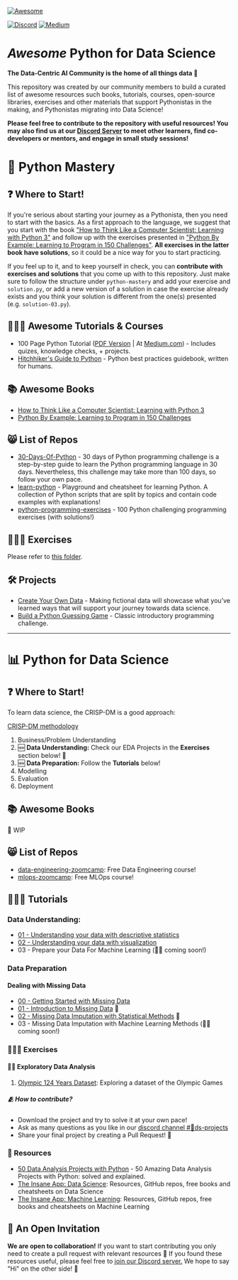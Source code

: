 [![Awesome](https://awesome.re/badge.svg)](https://awesome.re)

[![Discord](https://img.shields.io/badge/Discord-7289DA?style=for-the-badge&logo=discord&logoColor=white)](https://discord.gg/mw7xjJ7b7s)
[![Medium](https://img.shields.io/badge/Medium-12100E?style=for-the-badge&logo=medium&logoColor=white)](https://medium.com/data-centric-ai-community)


# *Awesome* Python for Data Science

**The Data-Centric AI Community is the home of all things data 🐍**

This repository was created by our community members to build a curated list of awesome resources such books, tutorials, courses, open-source libraries, exercises and other materials that support Pythonistas in the making, and Pythonistas migrating into Data Science!

**Please feel free to contribute to the repository with useful resources! You may also find us at our [Discord Server](https://discord.gg/mw7xjJ7b7s) to meet other learners, find co-developers or mentors, and engage in small study sessions!**

# 🐍 Python Mastery

## ❓ Where to Start!
If you're serious about starting your journey as a Pythonista, then you need to start with the basics. As a first approach to the language, we suggest that you start with the book ["How to Think Like a Computer Scientist: Learning with Python 3"](https://buildmedia.readthedocs.org/media/pdf/howtothink/latest/howtothink.pdf) and follow up with the exercises presented in ["Python By Example: Learning to Program in 150 Challenges"](https://library.samdu.uz/download/10759). **All exercises in the latter book have solutions**, so it could be a nice way for you to start practicing. 

If you feel up to it, and to keep yourself in check, you can **contribute with exercises and solutions** that you come up with to this repository. Just make sure to follow the structure under `python-mastery` and add your exercise and `solution.py`, or add a new version of a solution in case the exercise already exists and you think your solution is different from the one(s) presented (e.g. `solution-03.py`).

## 👩🏽‍🏫 Awesome Tutorials & Courses

- 100 Page Python Tutorial ([PDF Version](https://www.linkedin.com/feed/update/urn:li:activity:7110202259518414850?utm_source=share&utm_medium=member_desktop) | At [Medium.com](https://adamrossnelson.medium.com/pro-data-science-python-tutorial-sequence-71904a51155e)) - Includes quizes, knowledge checks, + projects.
- [Hitchhiker's Guide to Python](https://docs.python-guide.org) - Python best practices guidebook, written for humans.


## 📚 Awesome Books
- [How to Think Like a Computer Scientist: Learning with Python 3](https://buildmedia.readthedocs.org/media/pdf/howtothink/latest/howtothink.pdf) 
- [Python By Example: Learning to Program in 150 Challenges](https://library.samdu.uz/download/10759)


## 😸 List of Repos
- [30-Days-Of-Python](https://github.com/Asabeneh/30-Days-Of-Python) - 30 days of Python programming challenge is a step-by-step guide to learn the Python programming language in 30 days. Nevertheless, this challenge may take more than 100 days, so follow your own pace.
- [learn-python](https://github.com/trekhleb/learn-python) - Playground and cheatsheet for learning Python. A collection of Python scripts that are split by topics and contain code examples with explanations!
- [python-programming-exercises](https://github.com/zhiwehu/Python-programming-exercises
) - 100 Python challenging programming exercises (with solutions!)


## 🏋🏽‍♀️ Exercises
Please refer to [this folder](https://github.com/Data-Centric-AI-Community/awesome-python-for-data-science/tree/master/python-mastery/exercises).


## 🛠 Projects
- [Create Your Own Data](https://adamrossnelson.medium.com/pro-python-tutorial-pt9-fictional-b7aeeafdba25) - Making fictional data will showcase what you’ve learned ways that will support your journey towards data science.
- [Build a Python Guessing Game](https://adamrossnelson.medium.com/pro-python-tutorial-pt7-guessing-game-defa4c9414b7) - Classic introductory programming challenge.

---
# 📊 Python for Data Science

## ❓ Where to Start!
To learn data science, the CRISP-DM is a good approach:

[CRISP-DM methodology](https://www.datasciencecentral.com/userful-r-packages-that-aligns-with-the-crisp-dm-methodology/)

1. Business/Problem Understanding
2. 🆕 **Data Understanding:** Check our EDA Projects in the **Exercises** section below! 🎉
3. 🆕 **Data Preparation:** Follow the **Tutorials** below!
4. Modelling
5. Evaluation
6. Deployment


## 📚 Awesome Books
🚧 WIP

## 😸 List of Repos

- [data-engineering-zoomcamp](https://github.com/DataTalksClub/data-engineering-zoomcamp): Free Data Engineering course!
- [mlops-zoomcamp](https://github.com/DataTalksClub/mlops-zoomcamp): Free MLOps course!

## 👩🏽‍🏫 Tutorials

### Data Understanding:
- [01 - Understanding your data with descriptive statistics](tutorials/data_descriptive_statistics.ipynb)
- [02 - Understanding your data with visualization](tutorials/data_basic_visualization.ipynb)
- 03 - Prepare your Data For Machine Learning (👷‍♀️ coming soon!)

### Data Preparation
#### Dealing with Missing Data
- [00 - Getting Started with Missing Data](tutorials/data_preparation/missing_data/README.md)
- [01 - Introduction to Missing Data](tutorials/data_preparation/missing_data/missing_data_introduction.ipynb) 🎉
- [02 - Missing Data Imputation with Statistical Methods](tutorials/data_preparation/missing_data/data_imputation_with_statistical_methods.ipynb) 🎉
- 03 - Missing Data Imputation with Machine Learning Methods (👷‍♀️ coming soon!)

### 🏋🏽‍♀️ Exercises

#### 🕵🏻 Exploratory Data Analysis
1. [Olympic 124 Years Dataset](eda-projects/olympics): Exploring a dataset of the Olympic Games 

##### 🫂 How to contribute? 
- Download the project and try to solve it at your own pace!
- Ask as many questions as you like in our [discord channel #🐍ds-projects](http://discord.com/invite/mw7xjJ7b7s)
- Share your final project by creating a Pull Request! 👏


### 🔗 Resources
- [50 Data Analysis Projects with Python](https://amankharwal.medium.com/data-analysis-projects-with-python-a262a6f9e68c) - 50 Amazing Data Analysis Projects with Python: solved and explained.
- [The Insane App: Data Science](https://www.theinsaneapp.com/data-science): Resources, GitHub repos, free books and cheatsheets on Data Science
- [The Insane App: Machine Learning](https://www.theinsaneapp.com/machine-learning): Resources, GitHub repos, free books and cheatsheets on Machine Learning



## 👾 An Open Invitation
**We are open to collaboration!** If you want to start contributing you only need to create a pull request with relevant resources 🚀 If you found these resources useful, please feel free to [join our Discord server.](https://discord.gg/mw7xjJ7b7s) We hope to say "Hi" on the other side! 👋
